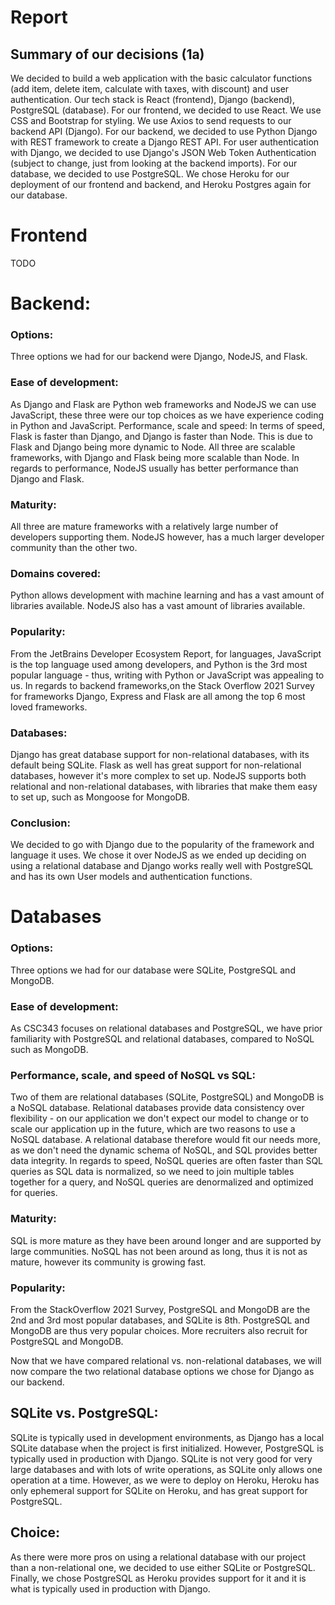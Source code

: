 # Report

## Summary of our decisions (1a)
We decided to build a web application with the basic calculator functions (add item, delete item, calculate with taxes, with discount) and user authentication. Our tech stack is React (frontend), Django (backend), PostgreSQL (database). For our frontend, we decided to use React. We use CSS and Bootstrap for styling. We use Axios to send requests to our backend API (Django). For our backend, we decided to use Python Django with REST framework to create a Django REST API. For user authentication with Django, we decided to use Django's JSON Web Token Authentication (subject to change, just from looking at the backend imports). For our database, we decided to use PostgreSQL. We chose Heroku for our deployment of our frontend and backend, and Heroku Postgres again for our database.

# Frontend
TODO

# Backend:
### Options:
Three options we had for our backend were Django, NodeJS, and Flask. 
### Ease of development:
As Django and Flask are Python web frameworks and NodeJS we can use JavaScript, these three were our top choices as we have experience coding in Python and JavaScript.
Performance, scale and speed:
In terms of speed, Flask is faster than Django, and Django is faster than Node. This is due to Flask and Django being more dynamic to Node. All three are scalable frameworks, with Django and Flask being more scalable than Node. In regards to performance, NodeJS usually has better performance than Django and Flask.
### Maturity:
All three are mature frameworks with a relatively large number of developers supporting them. NodeJS however, has a much larger developer community than the other two.
### Domains covered:
Python allows development with machine learning and has a vast amount of libraries available. NodeJS also has a vast amount of libraries available. 
### Popularity:
From the JetBrains Developer Ecosystem Report, for languages, JavaScript is the top language used among developers, and Python is the 3rd most popular language - thus, writing with Python or JavaScript was appealing to us. In regards to backend frameworks,on the Stack Overflow 2021 Survey for frameworks Django, Express and Flask are all among the top 6 most loved frameworks.
### Databases:
Django has great database support for non-relational databases, with its default being SQLite. Flask as well has great support for non-relational databases, however it's more complex to set up. NodeJS supports both relational and non-relational databases, with libraries that make them easy to set up, such as Mongoose for MongoDB.
### Conclusion:
We decided to go with Django due to the popularity of the framework and language it uses. We chose it over NodeJS as we ended up deciding on using a relational database and Django works really well with PostgreSQL and has its own User models and authentication functions.


# Databases
### Options:
Three options we had for our database were SQLite, PostgreSQL and MongoDB. 
### Ease of development:
As CSC343 focuses on relational databases and PostgreSQL, we have prior familiarity with PostgreSQL and relational databases, compared to NoSQL such as MongoDB.
### Performance, scale, and speed of NoSQL vs SQL:
Two of them are relational databases (SQLite, PostgreSQL) and MongoDB is a NoSQL database. Relational databases provide data consistency over flexibility - on our application we don't expect our model to change or to scale our application up in the future, which are two reasons to use a NoSQL database. A relational database therefore would fit our needs more, as we don't need the dynamic schema of NoSQL, and SQL provides better data integrity. In regards to speed, NoSQL queries are often faster than SQL queries as SQL data is normalized, so we need to join multiple tables together for a query, and NoSQL queries are denormalized and optimized for queries.
### Maturity:
SQL is more mature as they have been around longer and are supported by large communities. NoSQL has not been around as long, thus it is not as mature, however its community is growing fast.
### Popularity:
From the StackOverflow 2021 Survey, PostgreSQL and MongoDB are the 2nd and 3rd most popular databases, and SQLite is 8th. PostgreSQL and MongoDB are thus very popular choices. More recruiters also recruit for PostgreSQL and MongoDB.

Now that we have compared relational vs. non-relational databases, we will now compare the two relational database options we chose for Django as our backend.

## SQLite vs. PostgreSQL:
SQLite is typically used in development environments, as Django  has a local SQLite database when the project is first initialized. However, PostgreSQL is typically used in production with Django. SQLite is not very good for very large databases and with lots of write operations, as SQLite only allows one operation at a time. However, as we were to deploy on Heroku, Heroku has only ephemeral support for SQLite on Heroku, and has great support for PostgreSQL.

## Choice: 
As there were more pros on using a relational database with our project than a non-relational one, we decided to use either SQLite or PostgreSQL. Finally, we chose PostgreSQL as Heroku provides support for it and it is what is typically used in production with Django.
